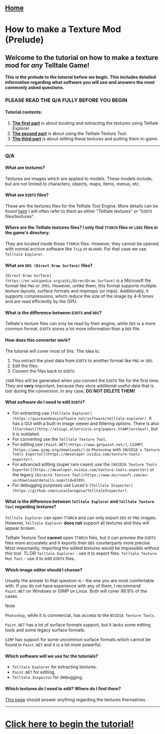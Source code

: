 ## [Home](/Docs/home.md)

# How to make a Texture Mod (Prelude)

## Welcome to the tutorial on how to make a texture mod for ***any*** Telltale Game!

**This is the prelude to the tutorial before we begin. This includes detailed information regarding what software you will use and answers the most commonly asked questions.**

### PLEASE READ THE Q/A FULLY BEFORE YOU BEGIN

#### Tutorial contents:
1. **[The first part](/Docs/tutorial_part1/tutorial_part_1.md)**  is about locating and extracting the textures using Telltale Explorer. 
2. **[The second part](/Docs/tutorial_part2/tutorial_part_2.md)** is about using the Telltale Texture Tool. 
3. **[The third part](/Docs/tutorial_part3/tutorial_part_3.md)** is about editing these textures and putting them in-game.

---

### Q/A

#### What are textures?
Textures are images which are applied to models. These models include, but are not limited to characters, objects, maps, items, menus, etc.

#### What are `D3DTX` files?
These are the textures files for the Telltale Tool Engine. More details can be found [here](/Docs/articles/d3dtx.md)
I will often refer to them as either "Telltale textures" or "`D3DTX` files/textures".

#### Where are the Telltale textures files? I only find `TTARCH` files or `LENC` files in the game's directory.
They are located inside those `TTARCH` files. However, they cannot be opened with normal archive software like `7zip` or `WinRAR`. For that case we use `Telltale Explorer`.

#### What are `DDS (Direct Draw Surface)` files?
`[Direct Draw Surface](https://en.wikipedia.org/wiki/DirectDraw_Surface)` is a Microsoft file format like `PNG` or `JPEG`. However, unlike them, this format supports multiple texture layouts, surface formats and mipmaps (or mips). Additionally, it supports compressions, which reduce the size of the image by 4-6 times and are read efficiently by the GPU.

#### What is the difference between `D3DTX` and `DDS`? 
Telltale's texture files can only be read by their engine, while `DDS` is a more common format. `D3DTX` stores a lot more information than a `DDS` file.

#### How does this converter work?
The tutorial will cover most of this. The idea is:
1. You extract the pixel data from `D3DTX` to another format like `PNG` or `DDS`.
2. Edit the files.
3. Convert the files back to `D3DTX`.

`JSON` files will be generated when you convert the `D3DTX` file for the first time. They are **very** important, because they store additional useful data that is lost during the conversion. In any case, **DO NOT DELETE THEM!** 

#### What software do I need to edit `D3DTX`?
- For extracting use `[Telltale Explorer](https://quickandeasysoftware.net/software/telltale-explorer)`. It has a GUI with a built-in image viewer and filtering options. There is also `[ttarchext](http://aluigi.altervista.org/papers.htm#ttarchext)`, but it is outdated.
- For converting use the `Telltale Texture Tool`.
- For editing use `[Paint.NET](https://www.getpaint.net/)`, `[GIMP](https://www.gimp.org/downloads/)` or `Photoshop` with `[NVIDIA's Texture Tools Exporter](https://developer.nvidia.com/texture-tools-exporter)`. 
- For advanced editing (super rare cases) use the `[NVIDIA Texture Tools Exporter](https://developer.nvidia.com/texture-tools-exporter)` or the legacy `[DirectX Texture Tool](https://www.microsoft.com/en-us/download/details.aspx?id=8109)`.
- For debugging purposes use Lucas's `[Telltale Inspector](https://github.com/LucasSaragosa/TelltaleInspector)`.

#### What is the difference between `Telltale Explorer` and `Telltale Texture Tool` regarding textures?
`Telltale Explorer` can open `TTARCH` and can only export `DDS` or `PNG` images.
However, `Telltale Explorer` **does not** support all textures and they will appear broken.

Telltale Texture Tool **cannot** open `TTARCH` files, but it can preview the `D3DTX` files more accurately and it exports their `DDS` counterparts more precise.
Most importantly, importing the edited textures would be impossible without this tool.
TL:DR `Telltale Explorer` - use it to export files. `Telltale Texture Mod Tool` - use it to edit `D3DTX` files.

#### Which image editor should I choose?
Usually the answer to that question is - the one you are most comfortable with. If you do not have experience with any of them, I recommend `Paint.NET` on Windows or GIMP on Linux. Both will cover 99.9% of the cases. 
> [!NOTE]
> `Photoshop`, while it is commercial, has access to the `NVIDIA Texture Tools`.
> 
> `Paint.NET` has a lot of surface formats support, but it lacks some editing tools and some legacy surface formats.
> 
> `GIMP` has support for some uncommon surface formats which cannot be found in `Paint.NET` and it is a lot more powerful.

#### Which software will we use for the tutorials?
- `Telltale Explorer` for extracting textures.
- `Paint.NET` for editing.
- `Telltale Inspector` for debugging.

#### Which textures do I need to edit? Where do I find them?
[This page](/Docs/articles/textures.md) should answer anything regarding the textures themselves.

---
# [Click here to begin the tutorial!](/Docs/tutorial_part1/tutorial_part_1.md)